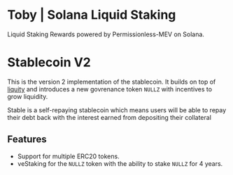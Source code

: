 # Toby | Solana Liquid Staking
Liquid Staking Rewards powered by Permissionless-MEV on Solana. 



# Stablecoin V2

This is the version 2 implementation of the stablecoin. It builds on top of [liquity](https://www.liquity.org/) and introduces a new govrenance token `NULLZ` with incentives to grow liquidity.

Stable is a self-repaying stablecoin which means users will be able to repay their debt back with the interest earned from depositing their collateral

## Features

- Support for multiple ERC20 tokens.
- veStaking for the `NULLZ` token with the ability to stake `NULLZ` for 4 years.
